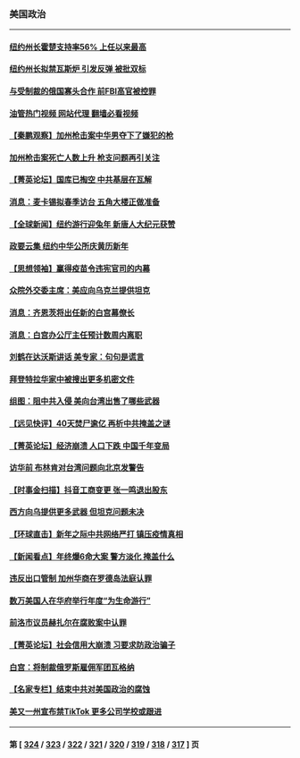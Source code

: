 ### 美国政治
---
#### [纽约州长霍楚支持率56% 上任以来最高](../../pages/ncid1078159/n13914448.md?01241645) 
#### [纽约州长拟禁瓦斯炉 引发反弹 被批双标](../../pages/ncid1078159/n13914461.md?01241645) 
#### [与受制裁的俄国寡头合作 前FBI高官被控罪](../../pages/ncid1078159/n13914337.md?01241645) 
#### [油管热门视频 网站代理 翻墙必看视频](http://138.2.39.72:81/youtube.html?epic-marker?01241645)
#### [【秦鹏观察】加州枪击案中华男夺下了嫌犯的枪](../../pages/ncid1078159/n13914324.md?01241645) 
#### [加州枪击案死亡人数上升 枪支问题再引关注](../../pages/ncid1078159/n13914361.md?01241645) 
#### [【菁英论坛】国库已掏空 中共基层在瓦解](../../pages/ncid1078159/n13914325.md?01241645) 
#### [消息：麦卡锡拟春季访台 五角大楼正做准备](../../pages/ncid1078159/n13914316.md?01241645) 
#### [【全球新闻】纽约游行迎兔年 新唐人大纪元获赞](../../pages/ncid1078159/n13914097.md?01241645) 
#### [政要云集 纽约中华公所庆黄历新年](../../pages/ncid1078159/n13913781.md?01241645) 
#### [【思想领袖】赢得疫苗令违宪官司的内幕](../../pages/ncid1078159/n13889145.md?01241645) 
#### [众院外交委主席：美应向乌克兰提供坦克](../../pages/ncid1078159/n13913529.md?01241645) 
#### [消息：齐恩茨将出任新的白宫幕僚长](../../pages/ncid1078159/n13913482.md?01241645) 
#### [消息：白宫办公厅主任预计数周内离职](../../pages/ncid1078159/n13913113.md?01241645) 
#### [刘鹤在达沃斯讲话 美专家：句句是谎言](../../pages/ncid1078159/n13912788.md?01241645) 
#### [拜登特拉华家中被搜出更多机密文件](../../pages/ncid1078159/n13913004.md?01241645) 
#### [组图：阻中共入侵 美向台湾出售了哪些武器](../../pages/ncid1078159/n13904268.md?01241645) 
#### [【远见快评】40天焚尸逾亿 再析中共掩盖之谜](../../pages/ncid1078159/n13912612.md?01241645) 
#### [【菁英论坛】经济崩溃 人口下跌 中国千年变局](../../pages/ncid1078159/n13912589.md?01241645) 
#### [访华前 布林肯对台湾问题向北京发警告](../../pages/ncid1078159/n13912607.md?01241645) 
#### [【时事金扫描】抖音工商变更 张一鸣退出股东](../../pages/ncid1078159/n13912533.md?01241645) 
#### [西方向乌提供更多武器 但坦克问题未决](../../pages/ncid1078159/n13912538.md?01241645) 
#### [【环球直击】新年之际中共网络严打 镇压疫情真相](../../pages/ncid1078159/n13912030.md?01241645) 
#### [【新闻看点】年终爆6命大案 警方淡化 掩盖什么](../../pages/ncid1078159/n13912076.md?01241645) 
#### [违反出口管制 加州华商在罗德岛法庭认罪](../../pages/ncid1078159/n13912173.md?01241645) 
#### [数万美国人在华府举行年度“为生命游行”](../../pages/ncid1078159/n13912073.md?01241645) 
#### [前洛市议员赫扎尔在腐败案中认罪](../../pages/ncid1078159/n13912108.md?01241645) 
#### [【菁英论坛】社会信用大崩溃 习要求防政治骗子](../../pages/ncid1078159/n13912046.md?01241645) 
#### [白宫：将制裁俄罗斯雇佣军团瓦格纳](../../pages/ncid1078159/n13912045.md?01241645) 
#### [【名家专栏】结束中共对美国政治的腐蚀](../../pages/ncid1078159/n13911047.md?01241645) 
#### [美又一州宣布禁TikTok 更多公司学校或跟进](../../pages/ncid1078159/n13911993.md?01241645) 

---
#### 第 [ [324](./324.md?01241645) / [323](./323.md?01241645) / [322](./322.md?01241645) / [321](./321.md?01241645) / [320](./320.md?01241645) / [319](./319.md?01241645) / [318](./318.md?01241645) / [317](./317.md?01241645) ] 页
